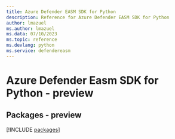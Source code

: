 ```yaml
---
title: Azure Defender EASM SDK for Python
description: Reference for Azure Defender EASM SDK for Python
author: lmazuel
ms.author: lmazuel
ms.data: 07/10/2023
ms.topic: reference
ms.devlang: python
ms.service: defendereasm
---
```

# Azure Defender Easm SDK for Python - preview
## Packages - preview
[!INCLUDE [packages](defender-easm-index.md)]